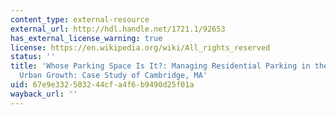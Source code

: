 ```yaml
---
content_type: external-resource
external_url: http://hdl.handle.net/1721.1/92653
has_external_license_warning: true
license: https://en.wikipedia.org/wiki/All_rights_reserved
status: ''
title: 'Whose Parking Space Is It?: Managing Residential Parking in the Context of
  Urban Growth: Case Study of Cambridge, MA'
uid: 67e9e332-5032-44cf-a4f6-b9490d25f01a
wayback_url: ''
---
```

